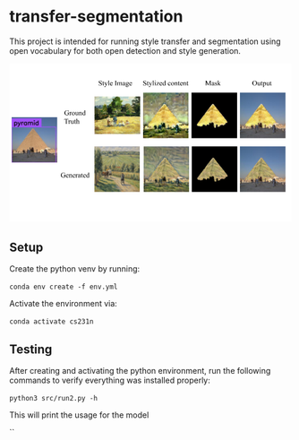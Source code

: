 # transfer-segmentation

This project is intended for running style transfer and segmentation using open vocabulary for both open detection and style generation.

![alt text](https://github.com/MiguelAFH/transfer-segmentation/blob/main/assets/style_example.png?raw=true)

## Setup

Create the python venv by running:

`conda env create -f env.yml`

Activate the environment via:

`conda activate cs231n`

## Testing

After creating and activating the python environment, run the following commands to verify everything was installed properly:

`python3 src/run2.py -h` 

This will print the usage for the model

``

